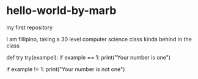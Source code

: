 # hello-world-by-marb
my first repository 

I am fillipino, taking a 30 level computer science class
kinda behind in the class

def try try(exampel): 
  if example == 1:
    print("Your number is one")
    
  if example != 1:
    print("Your number is not one")
   
